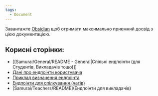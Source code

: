 ```yaml
---
tags:
  - Document
---
```

Завантажте [Obsidian](https://obsidian.md/) щоб отримати максимально приємний досвід з цією документацією.

## Корисні сторінки:
- [[Samurai/General/README - General|Спільні ендпоінти (для Студентів, Викладачів тощо)]]
- [Дані про ендпоінти користувача](Samurai/UserInfo/README%20-%20User%20Info.md)
- [Приклад визначення ендпоінта](Samurai/Endpoint%20Definition%20Example.md)
- [Ендпоінти для спілкування (чатів)](Samurai/Communication/README%20-%20Communication.md)
- [Samurai/Teachers/README](Ендпоінти для викладачів)